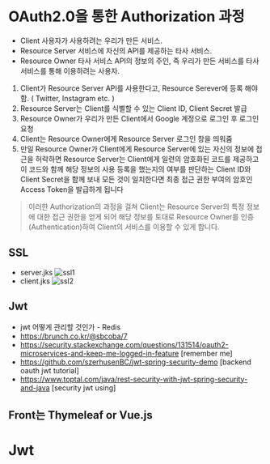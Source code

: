 # OAuth2.0을 통한 Authorization 과정  
- Client	사용자가 사용하려는 우리가 만든 서비스.
- Resource Server	서비스에 자신의 API를 제공하는 타사 서비스.
- Resource Owner	타사 서비스 API의 정보의 주인, 즉 우리가 만든 서비스를 타사 서비스를 통해 이용하려는 사용자.  
1) Client가 Resource Server API를 사용한다고, Resource Serever에 등록 해야함. ( Twitter, Instagram etc. )  
2) Resource Server는 Client를 식별할 수 있는 Client ID, Client Secret 발급  
3) Resource Owner가 우리가 만든 Client에서 Google 계정으로 로그인 후 로그인 요청  
4) Client는 Resource Owner에게 Resource Server 로그인 창을 띄워줌  
5) 만일 Resource Owner가 Client에게 Resource Server에 있는 자신의 정보에 접근을 허락하면 Resource Server는 Client에게 일련의 암호화된 코드를 제공하고 이 코드와 함께 해당 정보의 사용 등록을 했는지의 여부를 판단하는 Client ID와 Client Secret을 함께 보내 모든 것이 일치한다면 최종 접근 권한 부여의 암호인 Access Token을 발급하게 됩니다  

> 이러한 Authorization의 과정을 걸쳐 Client는 Resource Server의 특정 정보에 대한 접근 권한을 얻게 되어 해당 정보를 토대로 Resource Owner를 인증(Authentication)하여 Client의 서비스를 이용할 수 있게 합니다.  

## SSL  
- server.jks
![ssl1](https://user-images.githubusercontent.com/34512538/67954120-b7482100-fc33-11e9-8f6e-1f932b4c7297.PNG)  
- client.jks
![ssl2](https://user-images.githubusercontent.com/34512538/67954121-b7e0b780-fc33-11e9-8f30-2cc23cedebbb.PNG)




## Jwt
- jwt 어떻게 관리할 것인가 - Redis
- https://brunch.co.kr/@sbcoba/7  
- https://security.stackexchange.com/questions/131514/oauth2-microservices-and-keep-me-logged-in-feature [remember me]  
- https://github.com/szerhusenBC/jwt-spring-security-demo [backend oauth jwt tutorial]  
- https://www.toptal.com/java/rest-security-with-jwt-spring-security-and-java [security jwt using]
## Front는 Thymeleaf or Vue.js

# Jwt
